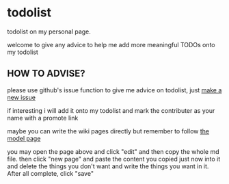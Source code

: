 todolist
========

todolist on my personal page.

welcome to give any advice to help me add more meaningful TODOs onto my todolist

## HOW TO ADVISE?

please use github's issue function to give me advice on todolist, just [make a new issue](https://github.com/fifth/todolist/issues/new)

if interesting i will add it onto my todolist and mark the contributer as your name with a promote link

maybe you can write the wiki pages directly but remember to follow [the model page](https://github.com/fifth/todolist/wiki/wiki%E6%A8%A1%E6%9D%BF%E9%A1%B5%E9%9D%A2)

you may open the page above and click "edit" and then copy the whole md file. then click "new page" and paste the content you copied just now into it and delete the things you don't want and write the things you want in it. After all complete, click "save"
